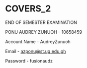 # COVERS_2
END OF SEMESTER EXAMINATION


PONU AUDREY ZUNUOH - 10658459

Account Name - AudreyZunuoh


Email - azponu@st.ug.edu.gh


Password - fusionaudz
